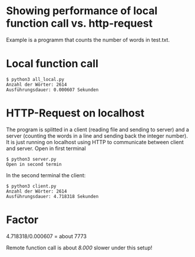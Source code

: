 # Showing performance of local function call vs. http-request
Example is a programm that counts the number of words in test.txt.
# Local function call
```
$ python3 all_local.py 
Anzahl der Wörter: 2614
Ausführungsdauer: 0.000607 Sekunden
```
# HTTP-Request on localhost
The program is splitted in a client (reading file and sending to server) and a server (counting the words in a line and sending back the integer number). It is just running on localhost using HTTP to communicate between client and server.
Open in first terminal 
```
$ python3 server.py
Open in second termin
```
In the second terminal the client:
```
$ python3 client.py 
Anzahl der Wörter: 2614
Ausführungsdauer: 4.718318 Sekunden
```
# Factor

4.718318/0.000607 = about 7773

Remote function call is about *8.000* slower under this setup!
